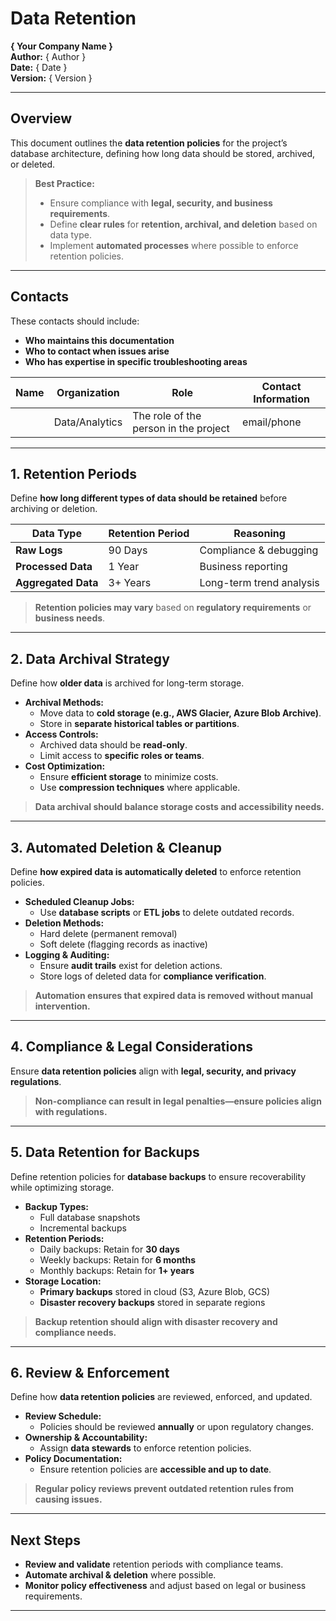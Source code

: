 # Data Retention  
**{ Your Company Name }**  
**Author:** { Author }  
**Date:** { Date }  
**Version:** { Version }  

---

## Overview  
This document outlines the **data retention policies** for the project’s database architecture, defining how long data should be stored, archived, or deleted.  

> **Best Practice:**  
> - Ensure compliance with **legal, security, and business requirements**.  
> - Define **clear rules** for **retention, archival, and deletion** based on data type.  
> - Implement **automated processes** where possible to enforce retention policies.  

---

## Contacts  
These contacts should include:  
- **Who maintains this documentation**  
- **Who to contact when issues arise**  
- **Who has expertise in specific troubleshooting areas**  

| Name  | Organization   | Role                                  | Contact Information |
|-------|--------------|---------------------------------------|---------------------|
|       | Data/Analytics | The role of the person in the project | email/phone |

---

## 1. Retention Periods  
Define **how long different types of data should be retained** before archiving or deletion.  

| **Data Type** | **Retention Period** | **Reasoning** |
|--------------|------------------|-------------|
| **Raw Logs** | 90 Days | Compliance & debugging |
| **Processed Data** | 1 Year | Business reporting |
| **Aggregated Data** | 3+ Years | Long-term trend analysis |

> **Retention policies may vary** based on **regulatory requirements** or **business needs**.  

---

## 2. Data Archival Strategy  
Define how **older data** is archived for long-term storage.  

- **Archival Methods:**  
  - Move data to **cold storage (e.g., AWS Glacier, Azure Blob Archive)**.  
  - Store in **separate historical tables or partitions**.  
- **Access Controls:**  
  - Archived data should be **read-only**.  
  - Limit access to **specific roles or teams**.  
- **Cost Optimization:**  
  - Ensure **efficient storage** to minimize costs.  
  - Use **compression techniques** where applicable.  

> **Data archival should balance storage costs and accessibility needs.**  

---

## 3. Automated Deletion & Cleanup  
Define **how expired data is automatically deleted** to enforce retention policies.  

- **Scheduled Cleanup Jobs:**  
  - Use **database scripts** or **ETL jobs** to delete outdated records.  
- **Deletion Methods:**  
  - Hard delete (permanent removal)  
  - Soft delete (flagging records as inactive)  
- **Logging & Auditing:**  
  - Ensure **audit trails** exist for deletion actions.  
  - Store logs of deleted data for **compliance verification**.  

> **Automation ensures that expired data is removed without manual intervention.**  

---

## 4. Compliance & Legal Considerations  
Ensure **data retention policies** align with **legal, security, and privacy regulations**.  

> **Non-compliance can result in legal penalties—ensure policies align with regulations.**  

---

## 5. Data Retention for Backups  
Define retention policies for **database backups** to ensure recoverability while optimizing storage.  

- **Backup Types:**  
  - Full database snapshots  
  - Incremental backups  
- **Retention Periods:**  
  - Daily backups: Retain for **30 days**  
  - Weekly backups: Retain for **6 months**  
  - Monthly backups: Retain for **1+ years**  
- **Storage Location:**  
  - **Primary backups** stored in cloud (S3, Azure Blob, GCS)  
  - **Disaster recovery backups** stored in separate regions  

> **Backup retention should align with disaster recovery and compliance needs.**  

---

## 6. Review & Enforcement  
Define how **data retention policies** are reviewed, enforced, and updated.  

- **Review Schedule:**  
  - Policies should be reviewed **annually** or upon regulatory changes.  
- **Ownership & Accountability:**  
  - Assign **data stewards** to enforce retention policies.  
- **Policy Documentation:**  
  - Ensure retention policies are **accessible and up to date**.  

> **Regular policy reviews prevent outdated retention rules from causing issues.**  

---

## Next Steps  
- **Review and validate** retention periods with compliance teams.  
- **Automate archival & deletion** where possible.  
- **Monitor policy effectiveness** and adjust based on legal or business requirements.  

---


